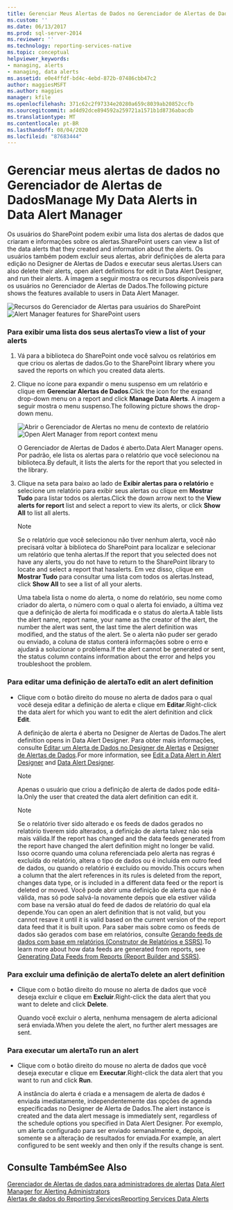 ```yaml
---
title: Gerenciar Meus Alertas de Dados no Gerenciador de Alertas de Dados | Microsoft Docs
ms.custom: ''
ms.date: 06/13/2017
ms.prod: sql-server-2014
ms.reviewer: ''
ms.technology: reporting-services-native
ms.topic: conceptual
helpviewer_keywords:
- managing, alerts
- managing, data alerts
ms.assetid: e0e4ffdf-bd4c-4ebd-872b-07486cbb47c2
author: maggiesMSFT
ms.author: maggies
manager: kfile
ms.openlocfilehash: 371c62c2f97334e20280a659c8039ab20852ccfb
ms.sourcegitcommit: ad4d92dce894592a259721a1571b1d8736abacdb
ms.translationtype: MT
ms.contentlocale: pt-BR
ms.lasthandoff: 08/04/2020
ms.locfileid: "87683444"
---
```

# <a name="manage-my-data-alerts-in-data-alert-manager"></a><span data-ttu-id="20db1-102">Gerenciar meus alertas de dados no Gerenciador de Alertas de Dados</span><span class="sxs-lookup"><span data-stu-id="20db1-102">Manage My Data Alerts in Data Alert Manager</span></span>
  <span data-ttu-id="20db1-103">Os usuários do SharePoint podem exibir uma lista dos alertas de dados que criaram e informações sobre os alertas.</span><span class="sxs-lookup"><span data-stu-id="20db1-103">SharePoint users can view a list of the data alerts that they created and information about the alerts.</span></span> <span data-ttu-id="20db1-104">Os usuários também podem excluir seus alertas, abrir definições de alerta para edição no Designer de Alertas de Dados e executar seus alertas.</span><span class="sxs-lookup"><span data-stu-id="20db1-104">Users can also delete their alerts, open alert definitions for edit in Data Alert Designer, and run their alerts.</span></span> <span data-ttu-id="20db1-105">A imagem a seguir mostra os recursos disponíveis para os usuários no Gerenciador de Alertas de Dados.</span><span class="sxs-lookup"><span data-stu-id="20db1-105">The following picture shows the features available to users in Data Alert Manager.</span></span>  
  
 <span data-ttu-id="20db1-106">![Recursos do Gerenciador de Alertas para usuários do SharePoint](media/rs-alertmanageriw.gif "Recursos do Gerenciador de Alertas para usuários do SharePoint")</span><span class="sxs-lookup"><span data-stu-id="20db1-106">![Alert Manager features for SharePoint users](media/rs-alertmanageriw.gif "Alert Manager features for SharePoint users")</span></span>  
  
### <a name="to-view-a-list-of-your-alerts"></a><span data-ttu-id="20db1-107">Para exibir uma lista dos seus alertas</span><span class="sxs-lookup"><span data-stu-id="20db1-107">To view a list of your alerts</span></span>  
  
1.  <span data-ttu-id="20db1-108">Vá para a biblioteca do SharePoint onde você salvou os relatórios em que criou os alertas de dados.</span><span class="sxs-lookup"><span data-stu-id="20db1-108">Go to the SharePoint library where you saved the reports on which you created data alerts.</span></span>  
  
2.  <span data-ttu-id="20db1-109">Clique no ícone para expandir o menu suspenso em um relatório e clique em **Gerenciar Alertas de Dados**.</span><span class="sxs-lookup"><span data-stu-id="20db1-109">Click the icon for the expand drop-down menu on a report and click **Manage Data Alerts**.</span></span> <span data-ttu-id="20db1-110">A imagem a seguir mostra o menu suspenso.</span><span class="sxs-lookup"><span data-stu-id="20db1-110">The following picture shows the drop-down menu.</span></span>  
  
     <span data-ttu-id="20db1-111">![Abrir o Gerenciador de Alertas no menu de contexto de relatório](media/rs-openalertmanager.gif "Abrir o Gerenciador de Alertas no menu de contexto de relatório")</span><span class="sxs-lookup"><span data-stu-id="20db1-111">![Open Alert Manager from report context menu](media/rs-openalertmanager.gif "Open Alert Manager from report context menu")</span></span>  
  
     <span data-ttu-id="20db1-112">O Gerenciador de Alertas de Dados é aberto.</span><span class="sxs-lookup"><span data-stu-id="20db1-112">Data Alert Manager opens.</span></span> <span data-ttu-id="20db1-113">Por padrão, ele lista os alertas para o relatório que você selecionou na biblioteca.</span><span class="sxs-lookup"><span data-stu-id="20db1-113">By default, it lists the alerts for the report that you selected in the library.</span></span>  
  
3.  <span data-ttu-id="20db1-114">Clique na seta para baixo ao lado de **Exibir alertas para o relatório** e selecione um relatório para exibir seus alertas ou clique em **Mostrar Tudo** para listar todos os alertas.</span><span class="sxs-lookup"><span data-stu-id="20db1-114">Click the down arrow next to the **View alerts for report** list and select a report to view its alerts, or click **Show All** to list all alerts.</span></span>  
  
    > [!NOTE]  
    >  <span data-ttu-id="20db1-115">Se o relatório que você selecionou não tiver nenhum alerta, você não precisará voltar à biblioteca do SharePoint para localizar e selecionar um relatório que tenha alertas.</span><span class="sxs-lookup"><span data-stu-id="20db1-115">If the report that you selected does not have any alerts, you do not have to return to the SharePoint library to locate and select a report that hasalerts.</span></span> <span data-ttu-id="20db1-116">Em vez disso, clique em **Mostrar Tudo** para consultar uma lista com todos os alertas.</span><span class="sxs-lookup"><span data-stu-id="20db1-116">Instead, click **Show All** to see a list of all your alerts.</span></span>  
  
     <span data-ttu-id="20db1-117">Uma tabela lista o nome do alerta, o nome do relatório, seu nome como criador do alerta, o número com o qual o alerta foi enviado, a última vez que a definição de alerta foi modificada e o status do alerta.</span><span class="sxs-lookup"><span data-stu-id="20db1-117">A table lists the alert name, report name, your name as the creator of the alert, the number the alert was sent, the last time the alert definition was modified, and the status of the alert.</span></span> <span data-ttu-id="20db1-118">Se o alerta não puder ser gerado ou enviado, a coluna de status conterá informações sobre o erro e ajudará a solucionar o problema.</span><span class="sxs-lookup"><span data-stu-id="20db1-118">If the alert cannot be generated or sent, the status column contains information about the error and helps you troubleshoot the problem.</span></span>  
  
### <a name="to-edit-an-alert-definition"></a><span data-ttu-id="20db1-119">Para editar uma definição de alerta</span><span class="sxs-lookup"><span data-stu-id="20db1-119">To edit an alert definition</span></span>  
  
-   <span data-ttu-id="20db1-120">Clique com o botão direito do mouse no alerta de dados para o qual você deseja editar a definição de alerta e clique em **Editar**.</span><span class="sxs-lookup"><span data-stu-id="20db1-120">Right-click the data alert for which you want to edit the alert definition and click **Edit**.</span></span>  
  
     <span data-ttu-id="20db1-121">A definição de alerta é aberta no Designer de Alertas de Dados.</span><span class="sxs-lookup"><span data-stu-id="20db1-121">The alert definition opens in Data Alert Designer.</span></span> <span data-ttu-id="20db1-122">Para obter mais informações, consulte [Editar um Alerta de Dados no Designer de Alertas](edit-a-data-alert-in-alert-designer.md) e [Designer de Alertas de Dados](../../2014/reporting-services/data-alert-designer.md).</span><span class="sxs-lookup"><span data-stu-id="20db1-122">For more information, see [Edit a Data Alert in Alert Designer](edit-a-data-alert-in-alert-designer.md) and [Data Alert Designer](../../2014/reporting-services/data-alert-designer.md).</span></span>  
  
    > [!NOTE]  
    >  <span data-ttu-id="20db1-123">Apenas o usuário que criou a definição de alerta de dados pode editá-la.</span><span class="sxs-lookup"><span data-stu-id="20db1-123">Only the user that created the data alert definition can edit it.</span></span>  
  
    > [!NOTE]  
    >  <span data-ttu-id="20db1-124">Se o relatório tiver sido alterado e os feeds de dados gerados no relatório tiverem sido alterados, a definição de alerta talvez não seja mais válida.</span><span class="sxs-lookup"><span data-stu-id="20db1-124">If the report has changed and the data feeds generated from the report have changed the alert definition might no longer be valid.</span></span> <span data-ttu-id="20db1-125">Isso ocorre quando uma coluna referenciada pelo alerta nas regras é excluída do relatório, altera o tipo de dados ou é incluída em outro feed de dados, ou quando o relatório é excluído ou movido.</span><span class="sxs-lookup"><span data-stu-id="20db1-125">This occurs when a column that the alert references in its rules is deleted from the report, changes data type, or is included in a different data feed or the report is deleted or moved.</span></span> <span data-ttu-id="20db1-126">Você pode abrir uma definição de alerta que não é válida, mas só pode salvá-la novamente depois que ela estiver válida com base na versão atual do feed de dados de relatório do qual ela depende.</span><span class="sxs-lookup"><span data-stu-id="20db1-126">You can open an alert definition that is not valid, but you cannot resave it until it is valid based on the current version of the report data feed that it is built upon.</span></span> <span data-ttu-id="20db1-127">Para saber mais sobre como os feeds de dados são gerados com base em relatórios, consulte [Gerando feeds de dados com base em relatórios &#40;Construtor de Relatórios e SSRS&#41;](report-builder/generating-data-feeds-from-reports-report-builder-and-ssrs.md).</span><span class="sxs-lookup"><span data-stu-id="20db1-127">To learn more about how data feeds are generated from reports, see [Generating Data Feeds from Reports &#40;Report Builder and SSRS&#41;](report-builder/generating-data-feeds-from-reports-report-builder-and-ssrs.md).</span></span>  
  
### <a name="to-delete-an-alert-definition"></a><span data-ttu-id="20db1-128">Para excluir uma definição de alerta</span><span class="sxs-lookup"><span data-stu-id="20db1-128">To delete an alert definition</span></span>  
  
-   <span data-ttu-id="20db1-129">Clique com o botão direito do mouse no alerta de dados que você deseja excluir e clique em **Excluir**.</span><span class="sxs-lookup"><span data-stu-id="20db1-129">Right-click the data alert that you want to delete and click **Delete**.</span></span>  
  
     <span data-ttu-id="20db1-130">Quando você excluir o alerta, nenhuma mensagem de alerta adicional será enviada.</span><span class="sxs-lookup"><span data-stu-id="20db1-130">When you delete the alert, no further alert messages are sent.</span></span>  
  
### <a name="to-run-an-alert"></a><span data-ttu-id="20db1-131">Para executar um alerta</span><span class="sxs-lookup"><span data-stu-id="20db1-131">To run an alert</span></span>  
  
-   <span data-ttu-id="20db1-132">Clique com o botão direito do mouse no alerta de dados que você deseja executar e clique em **Executar**.</span><span class="sxs-lookup"><span data-stu-id="20db1-132">Right-click the data alert that you want to run and click **Run**.</span></span>  
  
     <span data-ttu-id="20db1-133">A instância do alerta é criada e a mensagem de alerta de dados é enviada imediatamente, independentemente das opções de agenda especificadas no Designer de Alerta de Dados.</span><span class="sxs-lookup"><span data-stu-id="20db1-133">The alert instance is created and the data alert message is immediately sent, regardless of the schedule options you specified in Data Alert Designer.</span></span> <span data-ttu-id="20db1-134">Por exemplo, um alerta configurado para ser enviado semanalmente e, depois, somente se a alteração de resultados for enviada.</span><span class="sxs-lookup"><span data-stu-id="20db1-134">For example, an alert configured to be sent weekly and then only if the results change is sent.</span></span>  
  
## <a name="see-also"></a><span data-ttu-id="20db1-135">Consulte Também</span><span class="sxs-lookup"><span data-stu-id="20db1-135">See Also</span></span>  
 <span data-ttu-id="20db1-136">[Gerenciador de Alertas de dados para administradores de alertas](../../2014/reporting-services/data-alert-manager-for-alerting-administrators.md) </span><span class="sxs-lookup"><span data-stu-id="20db1-136">[Data Alert Manager for Alerting Administrators](../../2014/reporting-services/data-alert-manager-for-alerting-administrators.md) </span></span>  
 [<span data-ttu-id="20db1-137">Alertas de dados do Reporting Services</span><span class="sxs-lookup"><span data-stu-id="20db1-137">Reporting Services Data Alerts</span></span>](../ssms/agent/alerts.md)  
  
  
